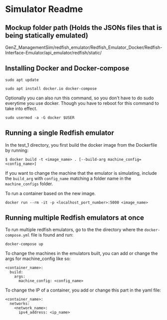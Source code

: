 # Simulator Readme

## Mockup folder path (Holds the JSONs files that is being statically emulated)
GenZ_ManagementSim/redfish_emulator/Redfish_Emulator_Docker/Redfish-Interface-Emulator/api_emulator/redfish/static/

## Installing Docker and Docker-compose
`sudo apt update`

`sudo apt install docker.io docker-compose`

Optionally you can also run this command, so you don't have to do sudo everytime you use docker. Though you have to reboot for this command to take into effect.

`sudo usermod -a -G docker $USER`

## Running a single Redfish emulator
In the test_1 directory, you first build the docker image from the Dockerfile by running:

`$ docker build -t <image_name> . [--build-arg machine_config=<config_name>]`

If you want to change the machine that the emulator is simulating, include the `build_arg` with `config_name` matching a folder name in the `machine_configs` folder.

To run a container based on the new image.

`docker run --rm -it -p <localhost_port_number>:5000 <image_name>`

## Running multiple Redfish emulators at once
To run multiple redfish emulators, go to the the directory where the `docker-compose.yml` file is found and run:

`docker-compose up`

To change the machines in the emulators built, you can add or change the args for machine_config like so:

    <container_name>:
      build:
        args:
          machine_config: <config_name>

To change the IP of a container, you add or change this part in the yaml file:

    <container_name>:
      networks:
        <network_name>:
          ipv4_address: <ip_name>
